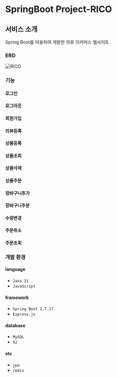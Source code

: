 # SpringBoot Project-RICO

## 서비스 소개
Spring Boot를 이용하여 개발한 의류 이커머스 웹사이트

### ERD
![RICO](https://github.com/warmcotton/RICO/assets/50217923/9918444f-1908-4b3a-9f01-d3b78c59411e)

### 기능
#### 로그인
#### 로그아웃
#### 회원가입
#### 리뷰등록

#### 상품등록
#### 상품조회
#### 상품삭제
#### 상품주문
#### 장바구니추가
#### 장바구니주문
#### 수량변경

#### 주문취소
#### 주문조회

### 개발 환경
#### language
- `Java 11`
- `JavaScript`
#### framework
- `Spring Boot 2.7.17`
- `Express.js`
#### database
- `MySQL`
- `h2`
#### etc
- `jpa`
- `redis`
